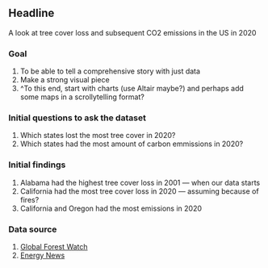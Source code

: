 ## Headline
A look at tree cover loss and subsequent CO2 emissions in the US in 2020

### Goal
1. To be able to tell a comprehensive story with just data
2. Make a strong visual piece
3. ^To this end, start with charts (use Altair maybe?) and perhaps add some maps in a scrollytelling format?

### Initial questions to ask the dataset
1. Which states lost the most tree cover in 2020?
2. Which states had the most amount of carbon emmissions in 2020?

### Initial findings
1. Alabama had the highest tree cover loss in 2001 — when our data starts
2. California had the most tree cover loss in 2020 — assuming because of fires?
3. California and Oregon had the most emissions in 2020

### Data source
1. [Global Forest Watch](https://www.globalforestwatch.org/)
2. [Energy News](https://energynews.us/2022/02/23/as-connecticut-falls-behind-on-emission-goals-activists-want-teeth-added-to-law/)
